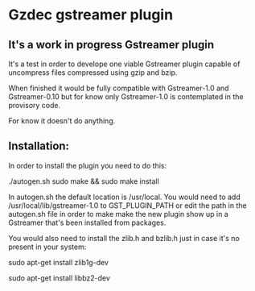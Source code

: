 # Gzdec gstreamer plugin

## It's a work in progress Gstreamer plugin

It's a test in order to develope one viable Gstreamer plugin capable of uncompress files compressed using gzip and bzip.

When finished it would be fully compatible with Gstreamer-1.0 and Gstreamer-0.10 but for know only Gstreamer-1.0 is contemplated in the provisory code.

For know it doesn't do anything.

## Installation:

In order to install the plugin you need to do this:

./autogen.sh
sudo make && sudo make install


In autogen.sh the default location is /usr/local. You would need to add /usr/local/lib/gstreamer-1.0 to GST_PLUGIN_PATH or edit the path in the autogen.sh file in order to make make the new plugin show up in a Gstreamer that's been installed from packages.

You would also need to install the zlib.h and bzlib.h just in case it's no present in your system:

sudo apt-get install zlib1g-dev

sudo apt-get install libbz2-dev
